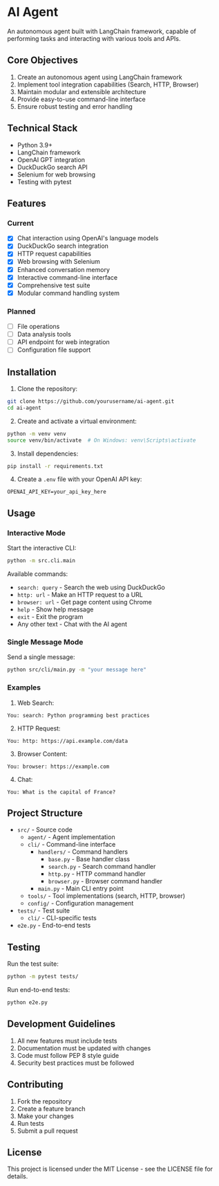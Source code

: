 # AI Agent

An autonomous agent built with LangChain framework, capable of performing tasks and interacting with various tools and APIs.

## Core Objectives
1. Create an autonomous agent using LangChain framework
2. Implement tool integration capabilities (Search, HTTP, Browser)
3. Maintain modular and extensible architecture
4. Provide easy-to-use command-line interface
5. Ensure robust testing and error handling

## Technical Stack
- Python 3.9+
- LangChain framework
- OpenAI GPT integration
- DuckDuckGo search API
- Selenium for web browsing
- Testing with pytest

## Features
### Current
- [x] Chat interaction using OpenAI's language models
- [x] DuckDuckGo search integration
- [x] HTTP request capabilities
- [x] Web browsing with Selenium
- [x] Enhanced conversation memory
- [x] Interactive command-line interface
- [x] Comprehensive test suite
- [x] Modular command handling system

### Planned
- [ ] File operations
- [ ] Data analysis tools
- [ ] API endpoint for web integration
- [ ] Configuration file support

## Installation

1. Clone the repository:
```bash
git clone https://github.com/yourusername/ai-agent.git
cd ai-agent
```

2. Create and activate a virtual environment:
```bash
python -m venv venv
source venv/bin/activate  # On Windows: venv\Scripts\activate
```

3. Install dependencies:
```bash
pip install -r requirements.txt
```

4. Create a `.env` file with your OpenAI API key:
```
OPENAI_API_KEY=your_api_key_here
```

## Usage

### Interactive Mode

Start the interactive CLI:
```bash
python -m src.cli.main
```

Available commands:
- `search: query` - Search the web using DuckDuckGo
- `http: url` - Make an HTTP request to a URL
- `browser: url` - Get page content using Chrome
- `help` - Show help message
- `exit` - Exit the program
- Any other text - Chat with the AI agent

### Single Message Mode

Send a single message:
```bash
python src/cli/main.py -m "your message here"
```

### Examples

1. Web Search:
```
You: search: Python programming best practices
```

2. HTTP Request:
```
You: http: https://api.example.com/data
```

3. Browser Content:
```
You: browser: https://example.com
```

4. Chat:
```
You: What is the capital of France?
```

## Project Structure

- `src/` - Source code
  - `agent/` - Agent implementation
  - `cli/` - Command-line interface
    - `handlers/` - Command handlers
      - `base.py` - Base handler class
      - `search.py` - Search command handler
      - `http.py` - HTTP command handler
      - `browser.py` - Browser command handler
    - `main.py` - Main CLI entry point
  - `tools/` - Tool implementations (search, HTTP, browser)
  - `config/` - Configuration management
- `tests/` - Test suite
  - `cli/` - CLI-specific tests
- `e2e.py` - End-to-end tests

## Testing

Run the test suite:
```bash
python -m pytest tests/
```

Run end-to-end tests:
```bash
python e2e.py
```

## Development Guidelines
1. All new features must include tests
2. Documentation must be updated with changes
3. Code must follow PEP 8 style guide
4. Security best practices must be followed

## Contributing

1. Fork the repository
2. Create a feature branch
3. Make your changes
4. Run tests
5. Submit a pull request

## License

This project is licensed under the MIT License - see the LICENSE file for details. 